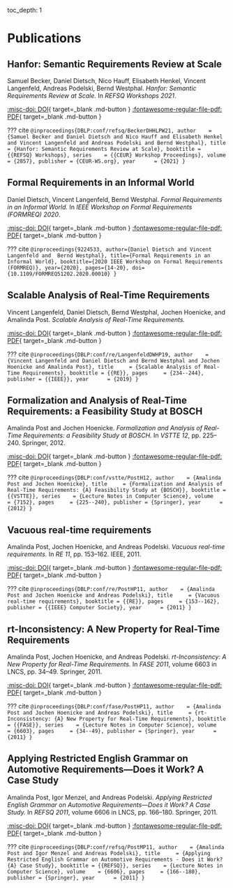 toc_depth: 1

# Publications

## Hanfor: Semantic Requirements Review at Scale
Samuel Becker, Daniel Dietsch, Nico Hauff, Elisabeth Henkel, Vincent Langenfeld, Andreas Podelski, Bernd Westphal.
*Hanfor: Semantic Requirements Review at Scale.*
In *REFSQ Workshops 2021*.

[:misc-doi: DOI](http://ceur-ws.org/Vol-2857/pt3.pdf){ target=_blank .md-button }
[:fontawesome-regular-file-pdf: PDF](publications/hanfor-semantic-requirements-review-at-scale.pdf){ target=_blank .md-button }

??? cite
    ```
    @inproceedings{DBLP:conf/refsq/BeckerDHHLPW21,
      author    = {Samuel Becker and
                   Daniel Dietsch and
                   Nico Hauff and
                   Elisabeth Henkel and
                   Vincent Langenfeld and
                   Andreas Podelski and
                   Bernd Westphal},
      title     = {Hanfor: Semantic Requirements Review at Scale},
      booktitle = {{REFSQ} Workshops},
      series    = {{CEUR} Workshop Proceedings},
      volume    = {2857},
      publisher = {CEUR-WS.org},
      year      = {2021}
    }
    ```

## Formal Requirements in an Informal World
Daniel Dietsch, Vincent Langenfeld, Bernd Westphal.
*Formal Requirements in an Informal World.*
In *IEEE Workshop on Formal Requirements (FORMREQ) 2020*.

[:misc-doi: DOI](https://doi.org/10.1109/FORMREQ51202.2020.00010){ target=_blank .md-button }
[:fontawesome-regular-file-pdf: PDF](publications/formal-requirements-in-an-informal-world.pdf){ target=_blank .md-button }

??? cite
    ```
    @inproceedings{9224533,
      author={Daniel Dietsch and
              Vincent Langenfeld and 
              Bernd Westphal},
      title={Formal Requirements in an Informal World},
      booktitle={2020 IEEE Workshop on Formal Requirements (FORMREQ)},
      year={2020},
      pages={14-20},
      doi={10.1109/FORMREQ51202.2020.00010}
    }
    ```


## Scalable Analysis of Real-Time Requirements
Vincent Langenfeld, Daniel Dietsch, Bernd Westphal, Jochen Hoenicke, and Amalinda Post.
*Scalable Analysis of Real-Time Requirements.*

[:misc-doi: DOI](http://dx.doi.org/10.1109/RE.2019.00033){ target=_blank .md-button }
[:fontawesome-regular-file-pdf: PDF](publications/scalable-analysis.pdf){ target=_blank .md-button }

??? cite
    ```
    @inproceedings{DBLP:conf/re/LangenfeldDWHP19,
      author    = {Vincent Langenfeld and
                   Daniel Dietsch and
                   Bernd Westphal and
                   Jochen Hoenicke and
                   Amalinda Post},
      title     = {Scalable Analysis of Real-Time Requirements},
      booktitle = {{RE}},
      pages     = {234--244},
      publisher = {{IEEE}},
      year      = {2019}
    }
    ```

## Formalization and Analysis of Real-Time Requirements: a Feasibility Study at BOSCH
Amalinda Post and Jochen Hoenicke.
*Formalization and Analysis of Real-Time Requirements: a Feasibility Study at BOSCH.*
In *VSTTE 12*, pp. 225&ndash;240. Springer, 2012.

[:misc-doi: DOI](http://dx.doi.org/10.1007/978-3-642-27705-4_18){ target=_blank .md-button }
[:fontawesome-regular-file-pdf: PDF](publications/formalization-analysis-rtrequirements.pdf){ target=_blank .md-button }

??? cite
    ```
    @inproceedings{DBLP:conf/vstte/PostH12,
      author    = {Amalinda Post and
                   Jochen Hoenicke},
      title     = {Formalization and Analysis of Real-Time Requirements: {A} Feasibility
                   Study at {BOSCH}},
      booktitle = {{VSTTE}},
      series    = {Lecture Notes in Computer Science},
      volume    = {7152},
      pages     = {225--240},
      publisher = {Springer},
      year      = {2012}
    }
    ```

## Vacuous real-time requirements
Amalinda Post, Jochen Hoenicke, and Andreas Podelski.
*Vacuous real-time requirements.*
In *RE 11*, pp. 153&ndash;162. IEEE, 2011.

[:misc-doi: DOI](http://dx.doi.org/10.1109/RE.2011.6051657){ target=_blank .md-button }
[:fontawesome-regular-file-pdf: PDF](publications/vacuous-consistency.pdf){ target=_blank .md-button }

??? cite
    ```
    @inproceedings{DBLP:conf/re/PostHP11,
      author    = {Amalinda Post and
                   Jochen Hoenicke and
                   Andreas Podelski},
      title     = {Vacuous real-time requirements},
      booktitle = {{RE}},
      pages     = {153--162},
      publisher = {{IEEE} Computer Society},
      year      = {2011}
    }
    ```

## rt-Inconsistency: A New Property for Real-Time Requirements
Amalinda Post, Jochen Hoenicke, and Andreas Podelski.
*rt-Inconsistency: A New Property for Real-Time Requirements.*
In *FASE 2011*, volume 6603 in LNCS, pp. 34&ndash;49. Springer, 2011.

[:misc-doi: DOI](http://dx.doi.org/10.1007/978-3-642-19811-3_4){ target=_blank .md-button }
[:fontawesome-regular-file-pdf: PDF](publications/rt-inconsistency.pdf){ target=_blank .md-button }

??? cite
    ```
    @inproceedings{DBLP:conf/fase/PostHP11,
      author    = {Amalinda Post and
                   Jochen Hoenicke and
                   Andreas Podelski},
      title     = {rt-Inconsistency: {A} New Property for Real-Time Requirements},
      booktitle = {{FASE}},
      series    = {Lecture Notes in Computer Science},
      volume    = {6603},
      pages     = {34--49},
      publisher = {Springer},
      year      = {2011}
    }
    ```
  
## Applying Restricted English Grammar on Automotive Requirements—Does it Work? A Case Study
Amalinda Post, Igor Menzel, and Andreas Podelski.
*Applying Restricted English Grammar on Automotive Requirements—Does it Work? A Case Study.*
In *REFSQ 2011*, volume 6606 in LNCS, pp. 166&ndash;180. Springer, 2011.

[:misc-doi: DOI](http://dx.doi.org/10.1007/978-3-642-19858-8_17){ target=_blank .md-button }
[:fontawesome-regular-file-pdf: PDF](publications/applying-restricted-grammar.pdf){ target=_blank .md-button }

??? cite
    ```
    @inproceedings{DBLP:conf/refsq/PostMP11,
      author    = {Amalinda Post and
                   Igor Menzel and
                   Andreas Podelski},
      title     = {Applying Restricted English Grammar on Automotive Requirements - Does
                   it Work? {A} Case Study},
      booktitle = {{REFSQ}},
      series    = {Lecture Notes in Computer Science},
      volume    = {6606},
      pages     = {166--180},
      publisher = {Springer},
      year      = {2011}
    }
    ```
